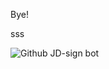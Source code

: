 Bye!



sss

![Github JD-sign bot](https://github.com/DengSchoo/jd_sign_bot/workflows/Github%20JD-sign%20bot/badge.svg)
